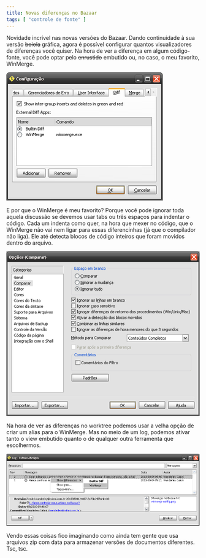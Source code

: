 ```yaml
---
title: Novas diferenças no Bazaar
tags: [ "controle de fonte" ]
---
```


Novidade incrível nas novas versões do Bazaar. Dando continuidade à sua versão <strike>boiola</strike> gráfica, agora é possível configurar quantos visualizadores de diferenças você quiser. Na hora de ver a diferença em algum código-fonte, você pode optar pelo <strike>enrustido</strike> embutido ou, no caso, o meu favorito, WinMerge.

![bzr-qconfig-diff.png](/images/bzr-qconfig-diff.png)



E por que o WinMerge é meu favorito? Porque você pode ignorar toda aquela discussão se devemos usar tabs ou três espaços para indentar o código. Cada um indenta como quer, na hora que mexer no código, que o WinMerge não vai nem ligar para essas diferencinhas (já que o compilador não liga). Ele até detecta blocos de código inteiros que foram movidos dentro do arquivo.

![winmerge-config.png](/images/winmerge-config.png)

Na hora de ver as diferenças no worktree podemos usar a velha opção de criar um alias para o WinMerge. Mas no meio de um log, podemos ativar tanto o view embutido quanto o de qualquer outra ferramenta que escolhermos.

![bzr-qlog-view-diff.png](/images/bzr-qlog-view-diff.png)

Vendo essas coisas fico imaginando como ainda tem gente que usa arquivos zip com data para armazenar versões de documentos diferentes. Tsc, tsc.
